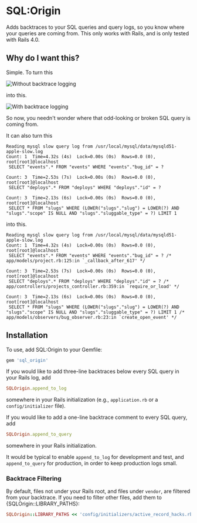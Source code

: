 SQL:Origin
==========

Adds backtraces to your SQL queries and query logs, so you know where your
queries are coming from. This only works with Rails, and is only tested with
Rails 4.0.

Why do I want this?
-------------------

Simple. To turn this

![Without backtrace logging](https://img.skitch.com/20120614-rg8sqa2t7eweaj4swjqcufrcjr.png)

into this.

![With backtrace logging](https://img.skitch.com/20120614-kcisbjqiaxfwbq82wbjm4iumfa.png)

So now, you needn't wonder where that odd-looking or broken SQL query is coming
from.

It can also turn this

````
Reading mysql slow query log from /usr/local/mysql/data/mysqld51-apple-slow.log
Count: 1  Time=4.32s (4s)  Lock=0.00s (0s)  Rows=0.0 (0), root[root]@localhost
 SELECT "events".* FROM "events" WHERE "events"."bug_id" = ?

Count: 3  Time=2.53s (7s)  Lock=0.00s (0s)  Rows=0.0 (0), root[root]@localhost
 SELECT "deploys".* FROM "deploys" WHERE "deploys"."id" = ?

Count: 3  Time=2.13s (6s)  Lock=0.00s (0s)  Rows=0.0 (0), root[root]@localhost
 SELECT * FROM "slugs" WHERE (LOWER("slugs"."slug") = LOWER(?) AND "slugs"."scope" IS NULL AND "slugs"."sluggable_type" = ?) LIMIT 1
````

into this.

````
Reading mysql slow query log from /usr/local/mysql/data/mysqld51-apple-slow.log
Count: 1  Time=4.32s (4s)  Lock=0.00s (0s)  Rows=0.0 (0), root[root]@localhost
 SELECT "events".* FROM "events" WHERE "events"."bug_id" = ? /* app/models/project.rb:125:in `_callback_after_617' */

Count: 3  Time=2.53s (7s)  Lock=0.00s (0s)  Rows=0.0 (0), root[root]@localhost
 SELECT "deploys".* FROM "deploys" WHERE "deploys"."id" = ? /* app/controllers/projects_controller.rb:359:in `require_or_load' */

Count: 3  Time=2.13s (6s)  Lock=0.00s (0s)  Rows=0.0 (0), root[root]@localhost
 SELECT * FROM "slugs" WHERE (LOWER("slugs"."slug") = LOWER(?) AND "slugs"."scope" IS NULL AND "slugs"."sluggable_type" = ?) LIMIT 1 /* app/models/observers/bug_observer.rb:23:in `create_open_event' */
````

Installation
------------

To use, add SQL:Origin to your Gemfile:

```` ruby
gem 'sql_origin'
````

If you would like to add three-line backtraces below every SQL query in your
Rails log, add

```` ruby
SQLOrigin.append_to_log
````

somewhere in your Rails initialization (e.g., `application.rb` or a
`config/initializer` file).

If you would like to add a one-line backtrace comment to every SQL query, add

```` ruby
SQLOrigin.append_to_query
````

somewhere in your Rails initialization.

It would be typical to enable `append_to_log` for development and test, and
`append_to_query` for production, in order to keep production logs small.

### Backtrace Filtering

By default, files not under your Rails root, and files under `vendor`, are
filtered from your backtrace. If you need to filter other files, add them to
{SQLOrigin::LIBRARY_PATHS}:

```` ruby
SQLOrigin::LIBRARY_PATHS << 'config/initializers/active_record_hacks.rb'
````
